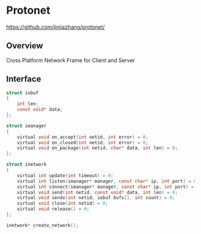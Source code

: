Protonet
===================================================

https://github.com/jinjiazhang/protonet/

## Overview
Cross Platform Network Frame for Client and Server<br>

## Interface
```C
struct iobuf
{
    int len;
    const void* data;
};

struct imanager
{
    virtual void on_accept(int netid, int error) = 0;
    virtual void on_closed(int netid, int error) = 0;
    virtual void on_package(int netid, char* data, int len) = 0;
};

struct inetwork
{
    virtual int update(int timeout) = 0;
    virtual int listen(imanager* manager, const char* ip, int port) = 0;
    virtual int connect(imanager* manager, const char* ip, int port) = 0;
    virtual void send(int netid, const void* data, int len) = 0;
    virtual void sendv(int netid, iobuf bufs[], int count) = 0;
    virtual void close(int netid) = 0;
    virtual void release() = 0;
};

inetwork* create_network();
```
